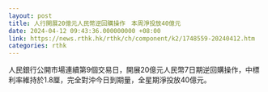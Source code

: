 ```yaml
---
layout: post
title: 人行開展20億元人民幣逆回購操作　本周淨投放40億元
date: 2024-04-12 09:43:36.000000000 +08:00
link: https://news.rthk.hk/rthk/ch/component/k2/1748559-20240412.htm
categories: rthk
---
```


人民銀行公開市場連續第9個交易日，開展20億元人民幣7日期逆回購操作，中標利率維持於1.8厘，完全對沖今日到期量，全星期淨投放40億元。
